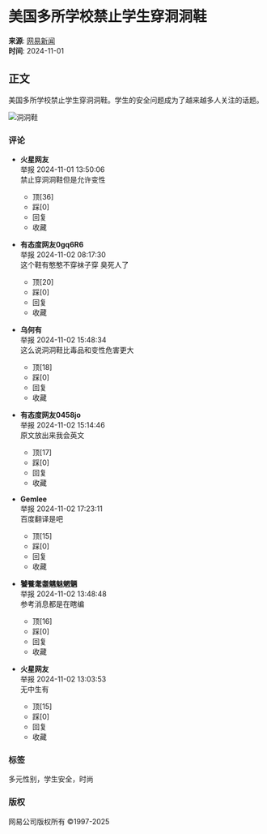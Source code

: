 # 美国多所学校禁止学生穿洞洞鞋

**来源**: [网易新闻](https://www.163.com/dy/article/JFTHLGBJ0514BQ68.html)  
**时间**: 2024-11-01

## 正文

美国多所学校禁止学生穿洞洞鞋。学生的安全问题成为了越来越多人关注的话题。

![洞洞鞋](https://cms-bucket.nosdn.127.net/2018/08/13/078ea9f65d954410b62a52ac773875a1.jpeg)

### 评论

- **火星网友**  
  举报 2024-11-01 13:50:06  
  禁止穿洞洞鞋但是允许变性  
  - 顶[36]  
  - 踩[0]  
  - 回复  
  - 收藏

- **有态度网友0gq6R6**  
  举报 2024-11-02 08:17:30  
  这个鞋有憨憨不穿袜子穿 臭死人了  
  - 顶[20]  
  - 踩[0]  
  - 回复  
  - 收藏

- **乌何有**  
  举报 2024-11-02 15:48:34  
  这么说洞洞鞋比毒品和变性危害更大  
  - 顶[18]  
  - 踩[0]  
  - 回复  
  - 收藏

- **有态度网友0458jo**  
  举报 2024-11-02 15:14:46  
  原文放出来我会英文  
  - 顶[17]  
  - 踩[0]  
  - 回复  
  - 收藏

- **Gemlee**  
  举报 2024-11-02 17:23:11  
  百度翻译是吧  
  - 顶[15]  
  - 踩[0]  
  - 回复  
  - 收藏

- **饕餮耄耋魑魅魍魉**  
  举报 2024-11-02 13:48:48  
  参考消息都是在瞎编  
  - 顶[16]  
  - 踩[0]  
  - 回复  
  - 收藏

- **火星网友**  
  举报 2024-11-02 13:03:53  
  无中生有  
  - 顶[15]  
  - 踩[0]  
  - 回复  
  - 收藏

### 标签  
多元性别，学生安全，时尚

### 版权  
网易公司版权所有 ©1997-2025
